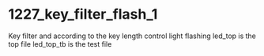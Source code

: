 # 1227_key_filter_flash_1
Key filter and according to the key length control light flashing
led_top is the top file
led_top_tb is the test file 
